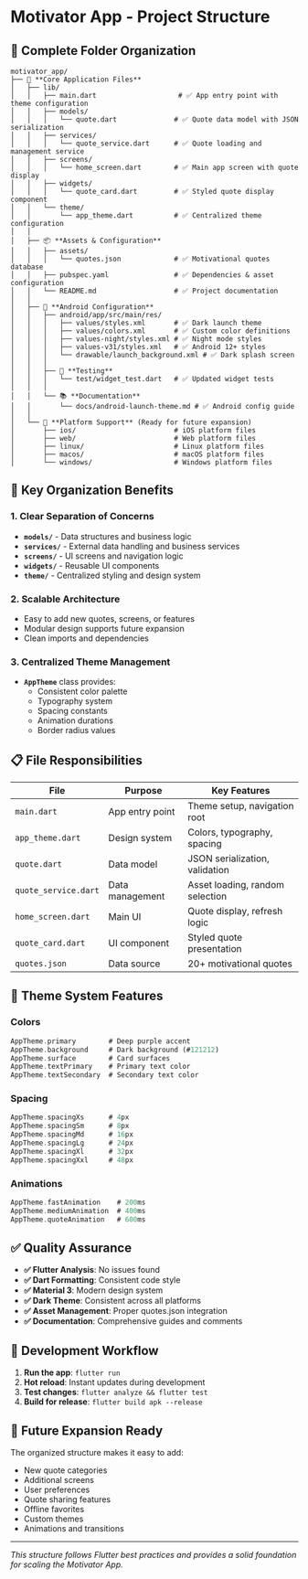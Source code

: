 # Motivator App - Project Structure

## 📁 **Complete Folder Organization**

```
motivator_app/
├── 📱 **Core Application Files**
│   ├── lib/
│   │   ├── main.dart                    # ✅ App entry point with theme configuration
│   │   ├── models/
│   │   │   └── quote.dart              # ✅ Quote data model with JSON serialization
│   │   ├── services/
│   │   │   └── quote_service.dart      # ✅ Quote loading and management service
│   │   ├── screens/
│   │   │   └── home_screen.dart        # ✅ Main app screen with quote display
│   │   ├── widgets/
│   │   │   └── quote_card.dart         # ✅ Styled quote display component
│   │   └── theme/
│   │       └── app_theme.dart          # ✅ Centralized theme configuration
│   │
│   ├── 📦 **Assets & Configuration**
│   │   ├── assets/
│   │   │   └── quotes.json             # ✅ Motivational quotes database
│   │   ├── pubspec.yaml                # ✅ Dependencies & asset configuration
│   │   └── README.md                   # ✅ Project documentation
│   │
│   ├── 🤖 **Android Configuration**
│   │   ├── android/app/src/main/res/
│   │   │   ├── values/styles.xml       # ✅ Dark launch theme
│   │   │   ├── values/colors.xml       # ✅ Custom color definitions
│   │   │   ├── values-night/styles.xml # ✅ Night mode styles
│   │   │   ├── values-v31/styles.xml   # ✅ Android 12+ styles
│   │   │   └── drawable/launch_background.xml # ✅ Dark splash screen
│   │   │
│   │   ├── 🧪 **Testing**
│   │   │   └── test/widget_test.dart   # ✅ Updated widget tests
│   │   │
│   │   └── 📚 **Documentation**
│   │       └── docs/android-launch-theme.md # ✅ Android config guide
│   │
│   └── 🚀 **Platform Support** (Ready for future expansion)
│       ├── ios/                        # iOS platform files
│       ├── web/                        # Web platform files
│       ├── linux/                      # Linux platform files
│       ├── macos/                      # macOS platform files
│       └── windows/                    # Windows platform files
```

## 🎯 **Key Organization Benefits**

### **1. Clear Separation of Concerns**

- **`models/`** - Data structures and business logic
- **`services/`** - External data handling and business services
- **`screens/`** - UI screens and navigation logic
- **`widgets/`** - Reusable UI components
- **`theme/`** - Centralized styling and design system

### **2. Scalable Architecture**

- Easy to add new quotes, screens, or features
- Modular design supports future expansion
- Clean imports and dependencies

### **3. Centralized Theme Management**

- **`AppTheme`** class provides:
  - Consistent color palette
  - Typography system
  - Spacing constants
  - Animation durations
  - Border radius values

## 📋 **File Responsibilities**

| File                 | Purpose         | Key Features                    |
| -------------------- | --------------- | ------------------------------- |
| `main.dart`          | App entry point | Theme setup, navigation root    |
| `app_theme.dart`     | Design system   | Colors, typography, spacing     |
| `quote.dart`         | Data model      | JSON serialization, validation  |
| `quote_service.dart` | Data management | Asset loading, random selection |
| `home_screen.dart`   | Main UI         | Quote display, refresh logic    |
| `quote_card.dart`    | UI component    | Styled quote presentation       |
| `quotes.json`        | Data source     | 20+ motivational quotes         |

## 🎨 **Theme System Features**

### **Colors**

```dart
AppTheme.primary        # Deep purple accent
AppTheme.background     # Dark background (#121212)
AppTheme.surface        # Card surfaces
AppTheme.textPrimary    # Primary text color
AppTheme.textSecondary  # Secondary text color
```

### **Spacing**

```dart
AppTheme.spacingXs      # 4px
AppTheme.spacingSm      # 8px
AppTheme.spacingMd      # 16px
AppTheme.spacingLg      # 24px
AppTheme.spacingXl      # 32px
AppTheme.spacingXxl     # 48px
```

### **Animations**

```dart
AppTheme.fastAnimation    # 200ms
AppTheme.mediumAnimation  # 400ms
AppTheme.quoteAnimation   # 600ms
```

## ✅ **Quality Assurance**

- **✅ Flutter Analysis**: No issues found
- **✅ Dart Formatting**: Consistent code style
- **✅ Material 3**: Modern design system
- **✅ Dark Theme**: Consistent across all platforms
- **✅ Asset Management**: Proper quotes.json integration
- **✅ Documentation**: Comprehensive guides and comments

## 🚀 **Development Workflow**

1. **Run the app**: `flutter run`
2. **Hot reload**: Instant updates during development
3. **Test changes**: `flutter analyze && flutter test`
4. **Build for release**: `flutter build apk --release`

## 🔄 **Future Expansion Ready**

The organized structure makes it easy to add:

- New quote categories
- Additional screens
- User preferences
- Quote sharing features
- Offline favorites
- Custom themes
- Animations and transitions

---

_This structure follows Flutter best practices and provides a solid foundation for scaling the Motivator App._
